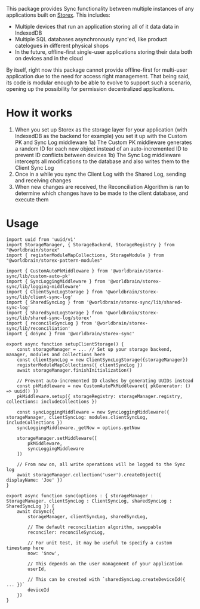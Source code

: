 This package provides Sync functionality between multiple instances of any applications built on [Storex](https://github.com/WorldBrain/storex). This includes:

* Multiple devices that run an application storing all of it data data in IndexedDB
* Multiple SQL databases asynchronously sync'ed, like product catelogues in different physical shops
* In the future, offline-first single-user applications storing their data both on devices and in the cloud

By itself, right now this package cannot provide offline-first for multi-user application due to the need for access right management. That being said, its code is modular enough to be able to evolve to support such a scenario, opening up the possibility for permission decentralized applications.

How it works
============

1) When you set up Storex as the storage layer for your application (with IndexedDB as the backend for example) you set it up with the Custom PK and Sync Log middleware
1a) The Custom PK middleware generates a random ID for each new object instead of an auto-incremented ID to prevent ID conflicts between devices
1b) The Sync Log middleware intercepts all modifications to the database and also writes them to the Client Sync Log
2) Once in a while you sync the Client Log with the Shared Log, sending and receiving changes
3) When new changes are received, the Reconciliation Algorithm is ran to determine which changes have to be made to the client database, and execute them

Usage
=====

```
import uuid from 'uuid/v1'
import StorageManager, { StorageBackend, StorageRegistry } from "@worldbrain/storex"
import { registerModuleMapCollections, StorageModule } from "@worldbrain/storex-pattern-modules"

import { CustomAutoPkMiddleware } from '@worldbrain/storex-sync/lib/custom-auto-pk'
import { SyncLoggingMiddleware } from '@worldbrain/storex-sync/lib/logging-middleware'
import { ClientSyncLogStorage } from '@worldbrain/storex-sync/lib/client-sync-log'
import { SharedSyncLog } from '@worldbrain/storex-sync/lib/shared-sync-log'
import { SharedSyncLogStorage } from '@worldbrain/storex-sync/lib/shared-sync-log/storex'
import { reconcileSyncLog } from '@worldbrain/storex-sync/lib/reconciliation'
import { doSync } from '@worldbrain/storex-sync'

export async function setupClientStorage() {
    const storageManager = ... // Set up your storage backend, manager, modules and collections here
    const clientSyncLog = new ClientSyncLogStorage({storageManager})
    registerModuleMapCollections({ clientSyncLog })
    await storageManager.finishInitialization()

    // Prevent auto-incremented ID clashes by generating UUIDs instead
    const pkMiddleware = new CustomAutoPkMiddleware({ pkGenerator: () => uuid() })
    pkMiddleware.setup({ storageRegistry: storageManager.registry, collections: includeCollections })

    const syncLoggingMiddleware = new SyncLoggingMiddleware({ storageManager, clientSyncLog: modules.clientSyncLog, includeCollections })
    syncLoggingMiddleware._getNow = options.getNow

    storageManager.setMiddleware([
        pkMiddleware,
        syncLoggingMiddleware
    ])
    
    // From now on, all write operations will be logged to the Sync log
    await storageManager.collection('user').createObject({ displayName: 'Joe' })
}

export async function sync(options : { storageManager : StorageManager, clientSyncLog : ClientSyncLog, sharedSyncLog : SharedSyncLog }) {
    await doSync({
        storageManager, clientSyncLog, sharedSyncLog,

        // The default reconciliation algorithm, swappable
        reconciler: reconcileSyncLog,
        
        // For unit test, it may be useful to specify a custom timestamp here
        now: '$now',
        
        // This depends on the user management of your application
        userId,
        
        // This can be created with `sharedSyncLog.createDeviceId({ ... })`
        deviceId
    })
}
```

